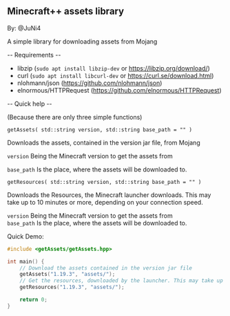 ## Minecraft++ assets library
By: @JuNi4

A simple library for downloading assets from Mojang

-- Requirements --
  - libzip   (`sudo apt install libzip-dev` or https://libzip.org/download/)
  - curl     (`sudo apt install libcurl-dev` or https://curl.se/download.html)
  - nlohmann/json (https://github.com/nlohmann/json)
  - elnormous/HTTPRequest (https://github.com/elnormous/HTTPRequest)

-- Quick help --

(Because there are only three simple functions)

`getAssets( std::string version, std::string base_path = "" )`

Downloads the assets, contained in the version jar file, from Mojang

`version` Being the Minecraft version to get the assets from

`base_path` Is the place, where the assets will be downloaded to.


`getResources( std::string version, std::string base_path = "" )`

Downloads the Resources, the Minecraft launcher downloads. This may take up to 10 minutes or more, depending on your connection speed.

`version` Being the Minecraft version to get the assets from\
`base_path` Is the place, where the assets will be downloaded to.

Quick Demo:
```cpp
#include <getAssets/getAssets.hpp>

int main() {
    // Download the assets contained in the version jar file
    getAssets("1.19.3", "assets/");
    // Get the resources, downloaded by the launcher. This may take up to 10 minutes or more
    getResources("1.19.3", "assets/");

    return 0;
}
```